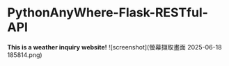# PythonAnyWhere-Flask-RESTful-API
**This is a weather inquiry website!**
![screenshot](螢幕擷取畫面 2025-06-18 185814.png)
